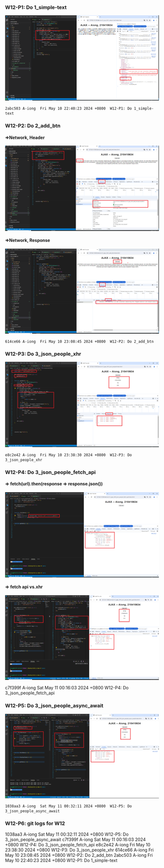 ### W12-P1: Do 1_simple-text
 
![](w12-p1.png)
 
```
2abc503 A-iong  Fri May 10 22:40:23 2024 +0800  W12-P1: Do 1_simple-text
```
### W12-P2: Do 2_add_btn

#### =>Network, Header
 
![](w12-p2-1.png)
 
 #### =>Network, Response
 
![](w12-p2-2.png)

```
614ce66 A-iong  Fri May 10 23:08:45 2024 +0800  W12-P2: Do 2_add_btn

```

### W12-P3: Do 3_json_people_xhr
 
![](w12-p3.png)

 ```
e8c2e42 A-iong  Fri May 10 23:38:30 2024 +0800  W12-P3: Do 3_json_people_xhr

```

### W12-P4: Do 3_json_people_fetch_api
 
#### => fetch(url).then(response => response.json())
 
![](w12-p4-1.png)
 
#### => fetch api vs.xhr
 
![](w12-p4-2.png)
 
c7f399f A-iong  Sat May 11 00:16:03 2024 +0800  W12-P4: Do 3_json_people_fetch_api


### W12-P5: Do 3_json_people_async_await
 
![](w12-p5.png)
 
```
1038aa3 A-iong  Sat May 11 00:32:11 2024 +0800  W12-P5: Do 3_json_people_async_await

```

### W12-P6: git logs for W12

1038aa3 A-iong  Sat May 11 00:32:11 2024 +0800  W12-P5: Do 3_json_people_async_await
c7f399f A-iong  Sat May 11 00:16:03 2024 +0800  W12-P4: Do 3_json_people_fetch_api
e8c2e42 A-iong  Fri May 10 23:38:30 2024 +0800  W12-P3: Do 3_json_people_xhr
614ce66 A-iong  Fri May 10 23:08:45 2024 +0800  W12-P2: Do 2_add_btn
2abc503 A-iong  Fri May 10 22:40:23 2024 +0800  W12-P1: Do 1_simple-text